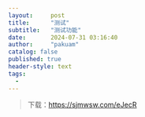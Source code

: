 ```yaml
---
layout:     post
title:      "测试"
subtitle:   "测试功能"
date:       2024-07-31 03:16:40
author:     "pakuam"
catalog: false
published: true
header-style: text
tags:
  - 
---
```


> 下载：https://sjmwsw.com/eJecR

